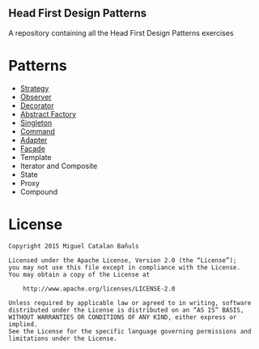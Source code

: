 ## Head First Design Patterns
A repository containing all the Head First Design Patterns exercises

# Patterns
- [Strategy](https://github.com/MiguelCatalan/head-first-design-patterns/tree/master/src/test/java/info/miguelcatalan/headfirst/designpatterns/strategy/ducks)
- [Observer](https://github.com/MiguelCatalan/head-first-design-patterns/tree/master/src/test/java/info/miguelcatalan/headfirst/designpatterns/observer)
- [Decorator](https://github.com/MiguelCatalan/head-first-design-patterns/tree/master/src/test/java/info/miguelcatalan/headfirst/designpatterns/decorator)
- [Abstract Factory](https://github.com/MiguelCatalan/head-first-design-patterns/tree/master/src/test/java/info/miguelcatalan/headfirst/designpatterns/abstractfactory)
- [Singleton](https://github.com/MiguelCatalan/head-first-design-patterns/tree/master/src/test/java/info/miguelcatalan/headfirst/designpatterns/singleton)
- [Command](https://github.com/MiguelCatalan/head-first-design-patterns/tree/master/src/test/java/info/miguelcatalan/headfirst/designpatterns/command)
- [Adapter](https://github.com/MiguelCatalan/head-first-design-patterns/tree/master/src/test/java/info/miguelcatalan/headfirst/designpatterns/adapter)
- [Facade](https://github.com/MiguelCatalan/head-first-design-patterns/tree/master/src/test/java/info/miguelcatalan/headfirst/designpatterns/facade)
- Template
- Iterator and Composite
- State
- Proxy
- Compound

# License
	Copyright 2015 Miguel Catalan Bañuls

	Licensed under the Apache License, Version 2.0 (the “License”);
	you may not use this file except in compliance with the License.
	You may obtain a copy of the License at

		http://www.apache.org/licenses/LICENSE-2.0

	Unless required by applicable law or agreed to in writing, software
	distributed under the License is distributed on an “AS IS” BASIS,
	WITHOUT WARRANTIES OR CONDITIONS OF ANY KIND, either express or implied.
	See the License for the specific language governing permissions and
	limitations under the License.